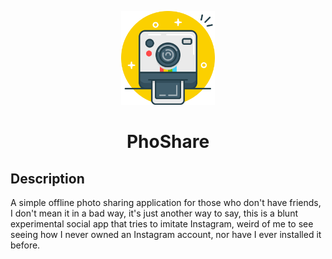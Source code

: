 <p align="center">
	<img src="app/src/main/res/drawable/icon.png" alt="PhoShare Logo" width="150">
	<h1 align="center">PhoShare</h1>
</p>

## Description
A simple offline photo sharing application for those who don't have friends, I don't mean it in a bad way, it's just another way to say, this is a blunt experimental social app that tries to imitate Instagram, weird of me to see seeing how I never owned an Instagram account, nor have I ever installed it before.
